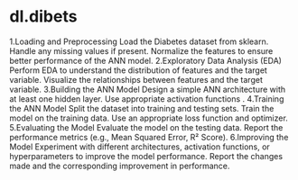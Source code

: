 # dl.dibets
1.Loading and Preprocessing 
Load the Diabetes dataset from sklearn.
Handle any missing values if present.
Normalize the features to ensure better performance of the ANN model.
2.Exploratory Data Analysis (EDA) 
Perform EDA to understand the distribution of features and the target variable.
Visualize the relationships between features and the target variable.
3.Building the ANN Model 
Design a simple ANN architecture with at least one hidden layer.
Use appropriate activation functions .
4.Training the ANN Model 
Split the dataset into training and testing sets.
Train the model on the training data.
Use an appropriate loss function and optimizer.
5.Evaluating the Model 
Evaluate the model on the testing data.
Report the performance metrics (e.g., Mean Squared Error, R² Score).
6.Improving the Model
Experiment with different architectures, activation functions, or hyperparameters to improve the model performance.
Report the changes made and the corresponding improvement in performance.

